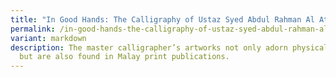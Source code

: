 ```yaml
---
title: "In Good Hands: The Calligraphy of Ustaz Syed Abdul Rahman Al Attas"
permalink: /in-good-hands-the-calligraphy-of-ustaz-syed-abdul-rahman-al-attas/
variant: markdown
description: The master calligrapher’s artworks not only adorn physical spaces
  but are also found in Malay print publications.
---
```

